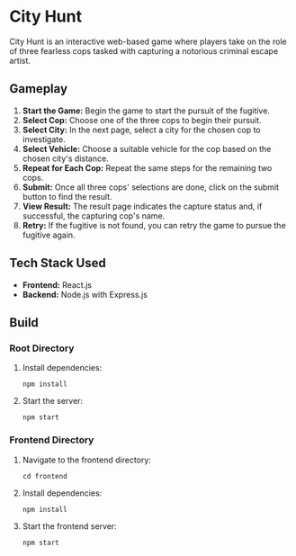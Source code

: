 # City Hunt

City Hunt is an interactive web-based game where players take on the role of three fearless cops tasked with capturing a notorious criminal escape artist.

## Gameplay

1. **Start the Game:** Begin the game to start the pursuit of the fugitive.
2. **Select Cop:** Choose one of the three cops to begin their pursuit.
3. **Select City:** In the next page, select a city for the chosen cop to investigate.
4. **Select Vehicle:** Choose a suitable vehicle for the cop based on the chosen city's distance.
5. **Repeat for Each Cop:** Repeat the same steps for the remaining two cops.
6. **Submit:** Once all three cops' selections are done, click on the submit button to find the result.
7. **View Result:** The result page indicates the capture status and, if successful, the capturing cop's name.
8. **Retry:** If the fugitive is not found, you can retry the game to pursue the fugitive again.

## Tech Stack Used

- **Frontend:** React.js
- **Backend:** Node.js with Express.js

## Build

### Root Directory

1. Install dependencies:
   ```
   npm install
   ```
2. Start the server:
   ```
   npm start
   ```

### Frontend Directory

1. Navigate to the frontend directory:
   ```
   cd frontend
   ```
2. Install dependencies:
   ```
   npm install
   ```
3. Start the frontend server:
   ```
   npm start
   ```

